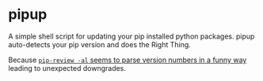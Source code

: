 pipup
=====

A simple shell script for updating your pip installed python packages.
pipup auto-detects your pip version and does the Right Thing.

Because [`pip-review -al` seems to parse version numbers in a funny way](https://github.com/nvie/pip-tools/issues/44) leading to unexpected downgrades.
